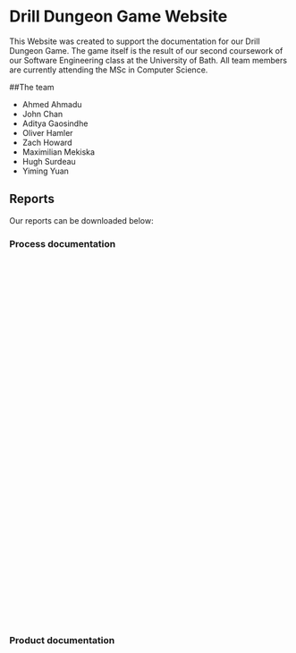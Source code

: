 <style>
	div {
		text-align: justify;
		text-justify: inter-word;
		font-family: "Times New Roman";			
	}

	object {
		display: block;
		margin: 0 auto;
	}
</style>



# Drill Dungeon Game Website

This Website was created to support the documentation for our Drill Dungeon
Game. The game itself is the result of our second coursework of our Software
Engineering class at the University of Bath. All team members are currently
attending the MSc in Computer Science.

##The team

- Ahmed Ahmadu
- John Chan
- Aditya Gaosindhe
- Oliver Hamler
- Zach Howard
- Maximilian Mekiska
- Hugh Surdeau
- Yiming Yuan

## Reports

Our reports can be downloaded below:

### Process documentation
<object data="documents/CW2_Process_Documentation.pdf" type="application/pdf" width="560" height="650">
</object>

### Product documentation
<object data="documents/CW2_ProductDocumentation.pdf" type="application/pdf" width="560" height="650">
</object>
